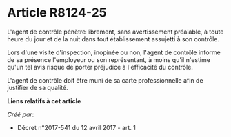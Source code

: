 # Article R8124-25

L'agent de contrôle pénètre librement, sans avertissement préalable, à toute heure du jour et de la nuit dans tout
établissement assujetti à son contrôle.

Lors d'une visite d'inspection, inopinée ou non, l'agent de contrôle informe de sa présence l'employeur ou son représentant,
à moins qu'il n'estime qu'un tel avis risque de porter préjudice à l'efficacité du contrôle.

L'agent de contrôle doit être muni de sa carte professionnelle afin de justifier de sa qualité.

**Liens relatifs à cet article**

_Créé par_:

  - Décret n°2017-541 du 12 avril 2017 - art. 1
